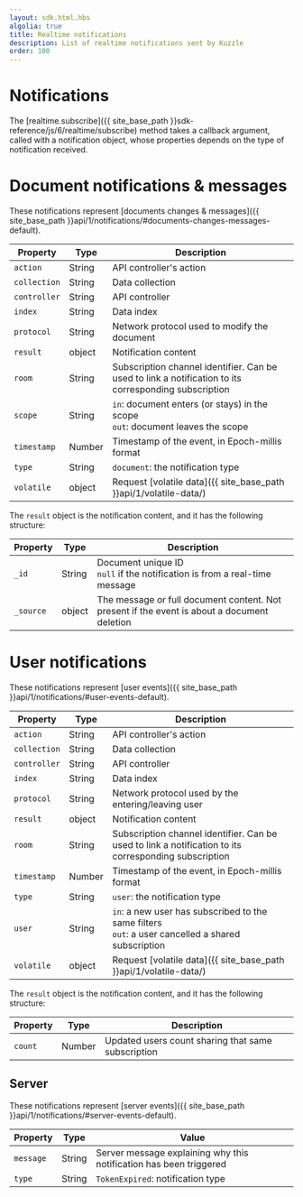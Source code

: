 ```yaml
---
layout: sdk.html.hbs
algolia: true
title: Realtime notifications
description: List of realtime notifications sent by Kuzzle
order: 100
---
```

# Notifications

The [realtime.subscribe]({{ site_base_path }}sdk-reference/js/6/realtime/subscribe) method takes a callback argument, called with a notification object, whose properties depends on the type of notification received.

# Document notifications & messages

These notifications represent [documents changes & messages]({{ site_base_path }}api/1/notifications/#documents-changes-messages-default).

| Property | Type |Description       |
|--------------------|------|------------------|
| `action` | String | API controller's action  |
| `collection` | String | Data collection |
| `controller` | String | API controller  |
| `index` | String | Data index |
| `protocol` | String | Network protocol used to modify the document |
| `result` | object | Notification content |
| `room` | String | Subscription channel identifier. Can be used to link a notification to its corresponding subscription |
| `scope` | String | `in`: document enters (or stays) in the scope<br/>`out`: document leaves the scope |
|`timestamp` | Number | Timestamp of the event, in Epoch-millis format |
| `type` | String | `document`: the notification type |
| `volatile` | object | Request [volatile data]({{ site_base_path }}api/1/volatile-data/) |

The `result` object is the notification content, and it has the following structure:

| Property | Type |Description       |
|--------------------|------|------------------|
| `_id` | String | Document unique ID<br/>`null` if the notification is from a real-time message|
| `_source` | object | The message or full document content. Not present if the event is about a document deletion |

# User notifications

These notifications represent [user events]({{ site_base_path }}api/1/notifications/#user-events-default).

| Property | Type |Description       |
|--------------------|------|------------------|
| `action` | String | API controller's action  |
| `collection` | String | Data collection |
| `controller` | String | API controller  |
| `index` | String | Data index |
| `protocol` | String | Network protocol used by the entering/leaving user |
| `result` | object | Notification content |
| `room` | String | Subscription channel identifier. Can be used to link a notification to its corresponding subscription |
|`timestamp` | Number | Timestamp of the event, in Epoch-millis format |
| `type` | String | `user`: the notification type |
| `user` | String | `in`: a new user has subscribed to the same filters<br/>`out`: a user cancelled a shared subscription |
| `volatile` | object | Request [volatile data]({{ site_base_path }}api/1/volatile-data/) |

The `result` object is the notification content, and it has the following structure:

| Property | Type |Description       |
|--------------------|------|------------------|
| `count` | Number |  Updated users count sharing that same subscription |

## Server 

These notifications represent [server events]({{ site_base_path }}api/1/notifications/#server-events-default).

| Property | Type | Value |
|--------------------|------|------------------|
| `message` | String | Server message explaining why this notification has been triggered |
| `type` | String | `TokenExpired`: notification type |
